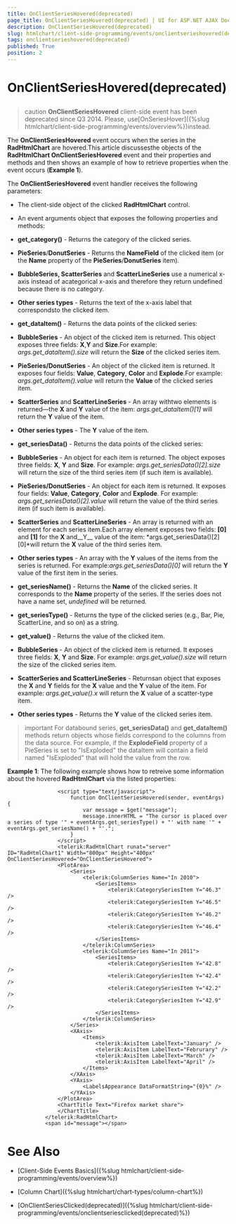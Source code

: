 ```yaml
---
title: OnClientSeriesHovered(deprecated)
page_title: OnClientSeriesHovered(deprecated) | UI for ASP.NET AJAX Documentation
description: OnClientSeriesHovered(deprecated)
slug: htmlchart/client-side-programming/events/onclientserieshovered(deprecated)
tags: onclientserieshovered(deprecated)
published: True
position: 2
---
```


# OnClientSeriesHovered(deprecated)



## 

>caution  __OnClientSeriesHovered__ client-side event has been deprecated since Q3 2014. Please, use[OnSeriesHover]({%slug htmlchart/client-side-programming/events/overview%})instead.
>


The __OnClientSeriesHovered__ event occurs when the series in the __RadHtmlChart__ are hovered.This article discussesthe objects of the __RadHtmlChart OnClientSeriesHovered__ event and their properties and methods and then shows an example of how to	retrieve properties when the event occurs (__Example 1__).

The __OnClientSeriesHovered__ event handler receives the following parameters:

* The client-side object of the clicked __RadHtmlChart__ control.

* An event arguments object that exposes the following properties and methods:

* __get_category()__ - Returns the category of the clicked series.

* __PieSeries__/__DonutSeries__ - Returns the __NameField__ of the clicked item (or	the __Name__ property of the __PieSeries__/__DonutSeries__ item).

* __BubbleSeries, ScatterSeries__ and __ScatterLineSeries__ use a numerical x-axis instead of acategorical x-axis and therefore they return undefined because there is no category.

* __Other series types__ - Returns the text of the x-axis label that correspondsto the clicked item.

* __get_dataItem()__ - Returns the data points of the clicked series:

* __BubbleSeries__ - An object of the clicked item is returned. This object exposes three fields: __X__,__Y__ and __Size__.For example: *args.get_dataItem().size* will return the __Size__ of the clicked series item.

* __PieSeries/DonutSeries__ - An object of the clicked item is returned. It exposes four fields: __Value__,	__Category__, __Color__ and __Explode__.For example: *args.get_dataItem().value* will return the __Value__ of the clicked series item.

* __ScatterSeries__ and __ScatterLineSeries__ - An array withtwo elements is returned—the __X__ and __Y__ value of the item: *args.get_dataItem()[1]*	will return the __Y__ value of the item.

* __Other series types__ - The __Y__ value of the item.

* __get_seriesData()__ - Returns the data points of the clicked series:

* __BubbleSeries__ - An object for each item is returned. The object exposes three fields: __X__,	__Y__ and __Size__.	For example: *args.get_seriesData()[2].size* will return the size of the third series item (if such item is available).

* __PieSeries/DonutSeries__ - An object for each item is returned. It exposes four fields: __Value__,	__Category__, __Color__ and __Explode__.	For example: *args.get_seriesData()[2].value* will return the value of the third series item (if such item is available).

* __ScatterSeries__ and __ScatterLineSeries__ - An array is returned with an element for each series item.Each array element exposes two fields: __[0]__ and __[1]__ for the __X__ and__Y__ value of the item: *args.get_seriesData()[2][0]*will return the __X__ value of the third series item.

* __Other series types__ - An array with the __Y__ values of the items from the series is returned. For example:*args.get_seriesData()[0]* will return the __Y__ value of the first item in the series.

* __get_seriesName()__ - Returns the __Name__ of the clicked series. It corresponds to the __Name__	property of the series. If the series does not have a name set, *undefined* will be returned.

* __get_seriesType()__ - Returns the type of the clicked series (e.g., Bar, Pie, ScatterLine, and so on) as a string.

* __get_value()__ - Returns the value of the clicked item.

* __BubbleSeries__ - An object of the clicked item is returned. It exposes three fields: __X__,	__Y__ and __Size__.	For example: *args.get_value().size* will return the size of the clicked series item.

* __ScatterSeries and ScatterLineSeries__ - Returnsan object that exposes the __X__ and __Y__ fields for the __X__	value and the __Y__ value of the item. For example: *args.get_value().x* will	return the __X__ value of a scatter-type item.

* __Other series types__ - Returns the __Y__ value of the clicked series item.

>important For databound series, __get_seriesData()__ and __get_dataItem()__ methods return objects whose fields correspond to the columns from the	data source. For example, if the __ExplodeField__ property of a PieSeries is set to "IsExploded" the dataItem will contain a	field named "IsExploded" that will hold the value from the row.
>


__Example 1__: The following example shows how to retreive some information about the hovered __RadHtmlChart__ via the listed properties:

````ASPNET
				<script type="text/javascript">
					function OnClientSeriesHovered(sender, eventArgs) {
						var message = $get("message");
						message.innerHTML = "The cursor is placed over a series of type '" + eventArgs.get_seriesType() + "' with name '" + eventArgs.get_seriesName() + "'.";
					}
				</script>
				<telerik:RadHtmlChart runat="server" ID="RadHtmlChart1" Width="800px" Height="400px" OnClientSeriesHovered="OnClientSeriesHovered">
	            <PlotArea>
	                <Series>
	                    <telerik:ColumnSeries Name="In 2010">
	                        <SeriesItems>
	                            <telerik:CategorySeriesItem Y="46.3" />
	                            <telerik:CategorySeriesItem Y="46.5" />
	                            <telerik:CategorySeriesItem Y="46.2" />
	                            <telerik:CategorySeriesItem Y="46.4" />
	                        </SeriesItems>
	                    </telerik:ColumnSeries>
						<telerik:ColumnSeries Name="In 2011">
	                        <SeriesItems>
						        <telerik:CategorySeriesItem Y="42.8" />
	                            <telerik:CategorySeriesItem Y="42.4" />
	                            <telerik:CategorySeriesItem Y="42.2" />
	                            <telerik:CategorySeriesItem Y="42.9" />
							</SeriesItems>
	                    </telerik:ColumnSeries>
	                </Series>
	                <XAxis>
	                    <Items>
	                        <telerik:AxisItem LabelText="January" />
	                        <telerik:AxisItem LabelText="Februrary" />
	                        <telerik:AxisItem LabelText="March" />
	                        <telerik:AxisItem LabelText="April" />
	                    </Items>
	                </XAxis>
	                <YAxis>
	                    <LabelsAppearance DataFormatString="{0}%" />
	                </YAxis>
	            </PlotArea>
	            <ChartTitle Text="Firefox market share">
	            </ChartTitle>
	        </telerik:RadHtmlChart>
			<span id="message"></span>
````



# See Also

 * [Client-Side Events Basics]({%slug htmlchart/client-side-programming/events/overview%})

 * [Column Chart]({%slug htmlchart/chart-types/column-chart%})

 * [OnClientSeriesClicked(deprecated)]({%slug htmlchart/client-side-programming/events/onclientseriesclicked(deprecated)%})
